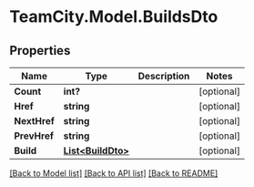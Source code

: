 # TeamCity.Model.BuildsDto
## Properties

Name | Type | Description | Notes
------------ | ------------- | ------------- | -------------
**Count** | **int?** |  | [optional] 
**Href** | **string** |  | [optional] 
**NextHref** | **string** |  | [optional] 
**PrevHref** | **string** |  | [optional] 
**Build** | [**List&lt;BuildDto&gt;**](BuildDto.md) |  | [optional] 

[[Back to Model list]](../README.md#documentation-for-models) [[Back to API list]](../README.md#documentation-for-api-endpoints) [[Back to README]](../README.md)

